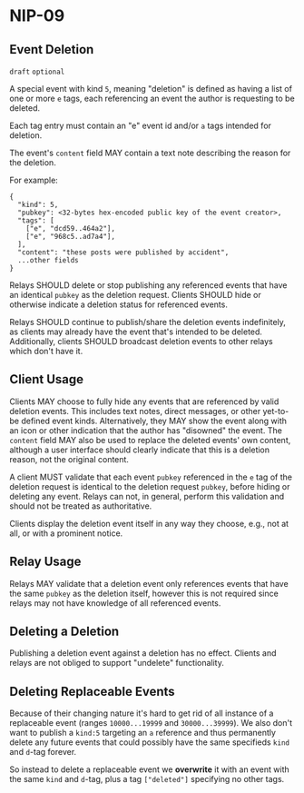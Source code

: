 NIP-09
======

Event Deletion
--------------

`draft` `optional`

A special event with kind `5`, meaning "deletion" is defined as having a list of one or more `e` tags, each referencing an event the author is requesting to be deleted.

Each tag entry must contain an "e" event id and/or `a` tags intended for deletion.

The event's `content` field MAY contain a text note describing the reason for the deletion.

For example:

```jsonc
{
  "kind": 5,
  "pubkey": <32-bytes hex-encoded public key of the event creator>,
  "tags": [
    ["e", "dcd59..464a2"],
    ["e", "968c5..ad7a4"],
  ],
  "content": "these posts were published by accident",
  ...other fields
}
```

Relays SHOULD delete or stop publishing any referenced events that have an identical `pubkey` as the deletion request.  Clients SHOULD hide or otherwise indicate a deletion status for referenced events.

Relays SHOULD continue to publish/share the deletion events indefinitely, as clients may already have the event that's intended to be deleted. Additionally, clients SHOULD broadcast deletion events to other relays which don't have it.

## Client Usage

Clients MAY choose to fully hide any events that are referenced by valid deletion events. This includes text notes, direct messages, or other yet-to-be defined event kinds. Alternatively, they MAY show the event along with an icon or other indication that the author has "disowned" the event. The `content` field MAY also be used to replace the deleted events' own content, although a user interface should clearly indicate that this is a deletion reason, not the original content.

A client MUST validate that each event `pubkey` referenced in the `e` tag of the deletion request is identical to the deletion request `pubkey`, before hiding or deleting any event. Relays can not, in general, perform this validation and should not be treated as authoritative.

Clients display the deletion event itself in any way they choose, e.g., not at all, or with a prominent notice.

## Relay Usage

Relays MAY validate that a deletion event only references events that have the same `pubkey` as the deletion itself, however this is not required since relays may not have knowledge of all referenced events.

## Deleting a Deletion

Publishing a deletion event against a deletion has no effect. Clients and relays are not obliged to support "undelete" functionality.

## Deleting Replaceable Events

Because of their changing nature it's hard to get rid of all instance of a replaceable event (ranges `10000...19999` and `30000...39999`). We also don't want to publish a `kind:5` targeting an `a` reference and thus permanently delete any future events that could possibly have the same specifieds `kind` and `d`-tag forever.

So instead to delete a replaceable event we **overwrite** it with an event with the same `kind` and `d`-tag, plus a tag `["deleted"]` specifying no other tags.
